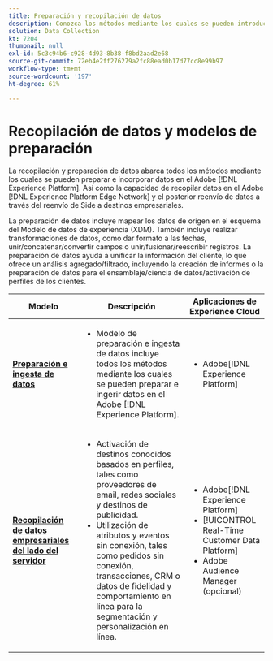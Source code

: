 ```yaml
---
title: Preparación y recopilación de datos
description: Conozca los métodos mediante los cuales se pueden introducir y preparar los datos en el Adobe  [!DNL Experience Platform].
solution: Data Collection
kt: 7204
thumbnail: null
exl-id: 5c3c94b6-c928-4d93-8b38-f8bd2aad2e68
source-git-commit: 72eb4e2ff276279a2fc88ead0b17d77cc8e99b97
workflow-type: tm+mt
source-wordcount: '197'
ht-degree: 61%

---
```


# Recopilación de datos y modelos de preparación

La recopilación y preparación de datos abarca todos los métodos mediante los cuales se pueden preparar e incorporar datos en el Adobe [!DNL Experience Platform]. Así como la capacidad de recopilar datos en el Adobe [!DNL Experience Platform Edge Network] y el posterior reenvío de datos a través del reenvío de Side a destinos empresariales.

La preparación de datos incluye mapear los datos de origen en el esquema del Modelo de datos de experiencia (XDM). También incluye realizar transformaciones de datos, como dar formato a las fechas, unir/concatenar/convertir campos o unir/fusionar/reescribir registros. La preparación de datos ayuda a unificar la información del cliente, lo que ofrece un análisis agregado/filtrado, incluyendo la creación de informes o la preparación de datos para el ensamblaje/ciencia de datos/activación de perfiles de los clientes.

| Modelo | Descripción | Aplicaciones de Experience Cloud |
|---|---|---|
| **[Preparación e ingesta de datos](ingestion.md)** | <ul><li>Modelo de preparación e ingesta de datos incluye todos los métodos mediante los cuales se pueden preparar e ingerir datos en el Adobe [!DNL Experience Platform].</ul></li> | <ul><li> Adobe[!DNL Experience Platform] </ul></li> |
| **[Recopilación de datos empresariales del lado del servidor](server-side-collection.md)** | <ul><li>Activación de destinos conocidos basados en perfiles, tales como proveedores de email, redes sociales y destinos de publicidad. </li><li>Utilización de atributos y eventos sin conexión, tales como pedidos sin conexión, transacciones, CRM o datos de fidelidad y comportamiento en línea para la segmentación y personalización en línea.</li></ul> | <ul><li>Adobe[!DNL Experience Platform]</li><li> [!UICONTROL Real-Time Customer Data Platform]</li><li>Adobe Audience Manager (opcional)</li></ul> |
